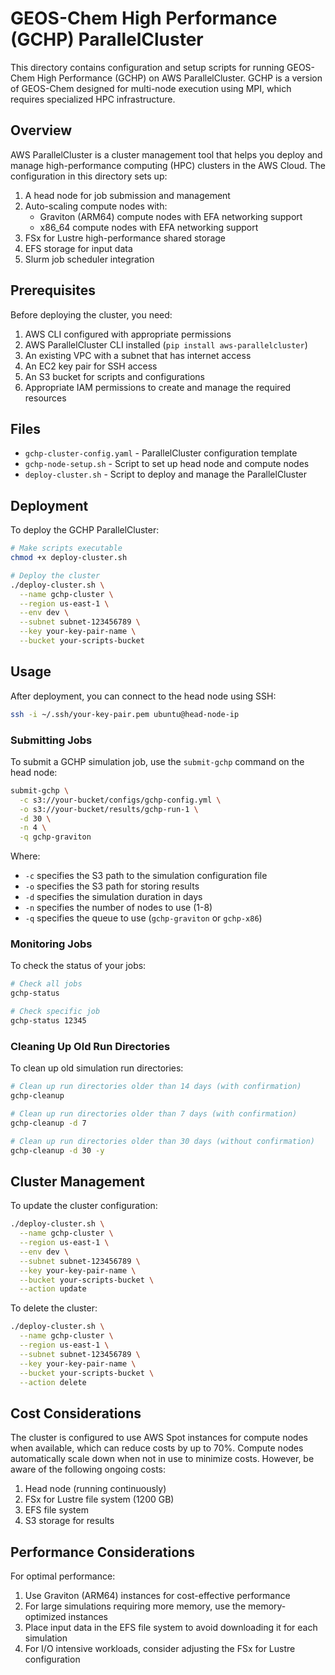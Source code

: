 # GEOS-Chem High Performance (GCHP) ParallelCluster

This directory contains configuration and setup scripts for running GEOS-Chem High Performance (GCHP) on AWS ParallelCluster. GCHP is a version of GEOS-Chem designed for multi-node execution using MPI, which requires specialized HPC infrastructure.

## Overview

AWS ParallelCluster is a cluster management tool that helps you deploy and manage high-performance computing (HPC) clusters in the AWS Cloud. The configuration in this directory sets up:

1. A head node for job submission and management
2. Auto-scaling compute nodes with:
   - Graviton (ARM64) compute nodes with EFA networking support
   - x86_64 compute nodes with EFA networking support
3. FSx for Lustre high-performance shared storage
4. EFS storage for input data
5. Slurm job scheduler integration

## Prerequisites

Before deploying the cluster, you need:

1. AWS CLI configured with appropriate permissions
2. AWS ParallelCluster CLI installed (`pip install aws-parallelcluster`)
3. An existing VPC with a subnet that has internet access
4. An EC2 key pair for SSH access
5. An S3 bucket for scripts and configurations
6. Appropriate IAM permissions to create and manage the required resources

## Files

- `gchp-cluster-config.yaml` - ParallelCluster configuration template
- `gchp-node-setup.sh` - Script to set up head node and compute nodes
- `deploy-cluster.sh` - Script to deploy and manage the ParallelCluster

## Deployment

To deploy the GCHP ParallelCluster:

```bash
# Make scripts executable
chmod +x deploy-cluster.sh

# Deploy the cluster
./deploy-cluster.sh \
  --name gchp-cluster \
  --region us-east-1 \
  --env dev \
  --subnet subnet-123456789 \
  --key your-key-pair-name \
  --bucket your-scripts-bucket
```

## Usage

After deployment, you can connect to the head node using SSH:

```bash
ssh -i ~/.ssh/your-key-pair.pem ubuntu@head-node-ip
```

### Submitting Jobs

To submit a GCHP simulation job, use the `submit-gchp` command on the head node:

```bash
submit-gchp \
  -c s3://your-bucket/configs/gchp-config.yml \
  -o s3://your-bucket/results/gchp-run-1 \
  -d 30 \
  -n 4 \
  -q gchp-graviton
```

Where:
- `-c` specifies the S3 path to the simulation configuration file
- `-o` specifies the S3 path for storing results
- `-d` specifies the simulation duration in days
- `-n` specifies the number of nodes to use (1-8)
- `-q` specifies the queue to use (`gchp-graviton` or `gchp-x86`)

### Monitoring Jobs

To check the status of your jobs:

```bash
# Check all jobs
gchp-status

# Check specific job
gchp-status 12345
```

### Cleaning Up Old Run Directories

To clean up old simulation run directories:

```bash
# Clean up run directories older than 14 days (with confirmation)
gchp-cleanup

# Clean up run directories older than 7 days (with confirmation)
gchp-cleanup -d 7

# Clean up run directories older than 30 days (without confirmation)
gchp-cleanup -d 30 -y
```

## Cluster Management

To update the cluster configuration:

```bash
./deploy-cluster.sh \
  --name gchp-cluster \
  --region us-east-1 \
  --env dev \
  --subnet subnet-123456789 \
  --key your-key-pair-name \
  --bucket your-scripts-bucket \
  --action update
```

To delete the cluster:

```bash
./deploy-cluster.sh \
  --name gchp-cluster \
  --region us-east-1 \
  --subnet subnet-123456789 \
  --key your-key-pair-name \
  --bucket your-scripts-bucket \
  --action delete
```

## Cost Considerations

The cluster is configured to use AWS Spot instances for compute nodes when available, which can reduce costs by up to 70%. Compute nodes automatically scale down when not in use to minimize costs. However, be aware of the following ongoing costs:

1. Head node (running continuously)
2. FSx for Lustre file system (1200 GB)
3. EFS file system
4. S3 storage for results

## Performance Considerations

For optimal performance:

1. Use Graviton (ARM64) instances for cost-effective performance
2. For large simulations requiring more memory, use the memory-optimized instances
3. Place input data in the EFS file system to avoid downloading it for each simulation
4. For I/O intensive workloads, consider adjusting the FSx for Lustre configuration